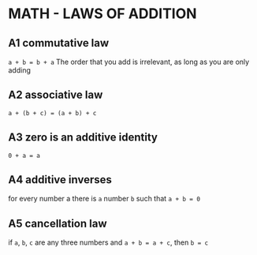 # MATH - LAWS OF ADDITION

## A1 commutative law

`a + b = b + a`
The order that you add is irrelevant, as long as you are only adding

## A2 associative law

`a + (b + c) = (a + b) + c`

## A3 zero is an additive identity

`0 + a = a`

## A4 additive inverses

for every number a there is `a` number `b` such that `a + b = 0`

## A5 cancellation law

if `a`, `b`, `c` are any three numbers and `a + b = a + c`, then `b = c`
